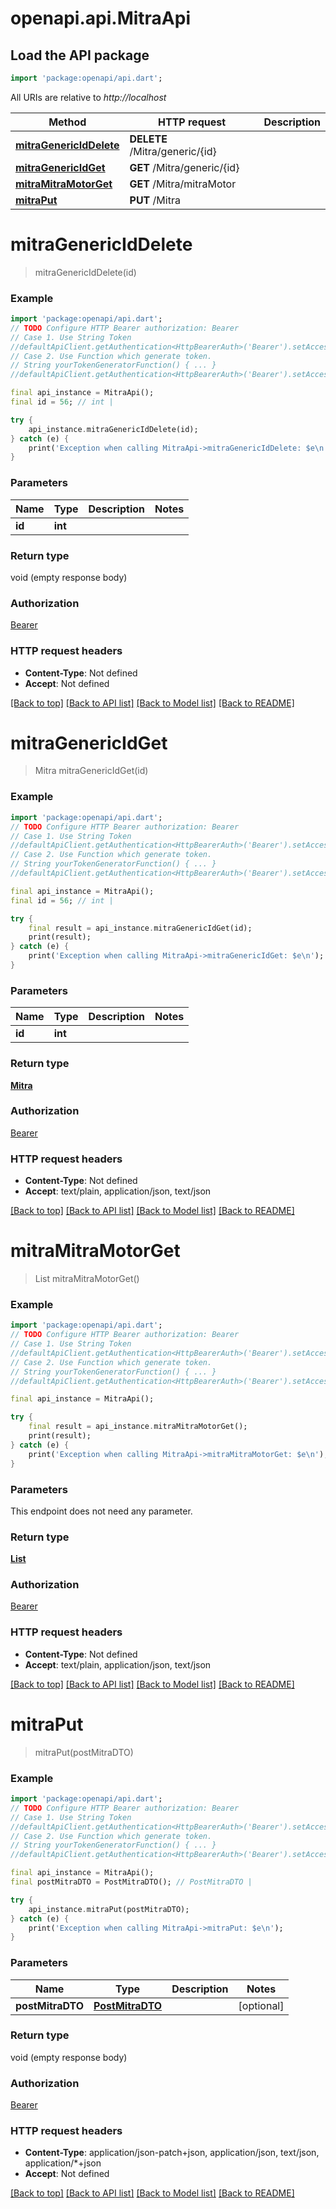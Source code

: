 # openapi.api.MitraApi

## Load the API package
```dart
import 'package:openapi/api.dart';
```

All URIs are relative to *http://localhost*

Method | HTTP request | Description
------------- | ------------- | -------------
[**mitraGenericIdDelete**](MitraApi.md#mitragenericiddelete) | **DELETE** /Mitra/generic/{id} | 
[**mitraGenericIdGet**](MitraApi.md#mitragenericidget) | **GET** /Mitra/generic/{id} | 
[**mitraMitraMotorGet**](MitraApi.md#mitramitramotorget) | **GET** /Mitra/mitraMotor | 
[**mitraPut**](MitraApi.md#mitraput) | **PUT** /Mitra | 


# **mitraGenericIdDelete**
> mitraGenericIdDelete(id)



### Example
```dart
import 'package:openapi/api.dart';
// TODO Configure HTTP Bearer authorization: Bearer
// Case 1. Use String Token
//defaultApiClient.getAuthentication<HttpBearerAuth>('Bearer').setAccessToken('YOUR_ACCESS_TOKEN');
// Case 2. Use Function which generate token.
// String yourTokenGeneratorFunction() { ... }
//defaultApiClient.getAuthentication<HttpBearerAuth>('Bearer').setAccessToken(yourTokenGeneratorFunction);

final api_instance = MitraApi();
final id = 56; // int | 

try {
    api_instance.mitraGenericIdDelete(id);
} catch (e) {
    print('Exception when calling MitraApi->mitraGenericIdDelete: $e\n');
}
```

### Parameters

Name | Type | Description  | Notes
------------- | ------------- | ------------- | -------------
 **id** | **int**|  | 

### Return type

void (empty response body)

### Authorization

[Bearer](../README.md#Bearer)

### HTTP request headers

 - **Content-Type**: Not defined
 - **Accept**: Not defined

[[Back to top]](#) [[Back to API list]](../README.md#documentation-for-api-endpoints) [[Back to Model list]](../README.md#documentation-for-models) [[Back to README]](../README.md)

# **mitraGenericIdGet**
> Mitra mitraGenericIdGet(id)



### Example
```dart
import 'package:openapi/api.dart';
// TODO Configure HTTP Bearer authorization: Bearer
// Case 1. Use String Token
//defaultApiClient.getAuthentication<HttpBearerAuth>('Bearer').setAccessToken('YOUR_ACCESS_TOKEN');
// Case 2. Use Function which generate token.
// String yourTokenGeneratorFunction() { ... }
//defaultApiClient.getAuthentication<HttpBearerAuth>('Bearer').setAccessToken(yourTokenGeneratorFunction);

final api_instance = MitraApi();
final id = 56; // int | 

try {
    final result = api_instance.mitraGenericIdGet(id);
    print(result);
} catch (e) {
    print('Exception when calling MitraApi->mitraGenericIdGet: $e\n');
}
```

### Parameters

Name | Type | Description  | Notes
------------- | ------------- | ------------- | -------------
 **id** | **int**|  | 

### Return type

[**Mitra**](Mitra.md)

### Authorization

[Bearer](../README.md#Bearer)

### HTTP request headers

 - **Content-Type**: Not defined
 - **Accept**: text/plain, application/json, text/json

[[Back to top]](#) [[Back to API list]](../README.md#documentation-for-api-endpoints) [[Back to Model list]](../README.md#documentation-for-models) [[Back to README]](../README.md)

# **mitraMitraMotorGet**
> List<MitraMotorDTO> mitraMitraMotorGet()



### Example
```dart
import 'package:openapi/api.dart';
// TODO Configure HTTP Bearer authorization: Bearer
// Case 1. Use String Token
//defaultApiClient.getAuthentication<HttpBearerAuth>('Bearer').setAccessToken('YOUR_ACCESS_TOKEN');
// Case 2. Use Function which generate token.
// String yourTokenGeneratorFunction() { ... }
//defaultApiClient.getAuthentication<HttpBearerAuth>('Bearer').setAccessToken(yourTokenGeneratorFunction);

final api_instance = MitraApi();

try {
    final result = api_instance.mitraMitraMotorGet();
    print(result);
} catch (e) {
    print('Exception when calling MitraApi->mitraMitraMotorGet: $e\n');
}
```

### Parameters
This endpoint does not need any parameter.

### Return type

[**List<MitraMotorDTO>**](MitraMotorDTO.md)

### Authorization

[Bearer](../README.md#Bearer)

### HTTP request headers

 - **Content-Type**: Not defined
 - **Accept**: text/plain, application/json, text/json

[[Back to top]](#) [[Back to API list]](../README.md#documentation-for-api-endpoints) [[Back to Model list]](../README.md#documentation-for-models) [[Back to README]](../README.md)

# **mitraPut**
> mitraPut(postMitraDTO)



### Example
```dart
import 'package:openapi/api.dart';
// TODO Configure HTTP Bearer authorization: Bearer
// Case 1. Use String Token
//defaultApiClient.getAuthentication<HttpBearerAuth>('Bearer').setAccessToken('YOUR_ACCESS_TOKEN');
// Case 2. Use Function which generate token.
// String yourTokenGeneratorFunction() { ... }
//defaultApiClient.getAuthentication<HttpBearerAuth>('Bearer').setAccessToken(yourTokenGeneratorFunction);

final api_instance = MitraApi();
final postMitraDTO = PostMitraDTO(); // PostMitraDTO | 

try {
    api_instance.mitraPut(postMitraDTO);
} catch (e) {
    print('Exception when calling MitraApi->mitraPut: $e\n');
}
```

### Parameters

Name | Type | Description  | Notes
------------- | ------------- | ------------- | -------------
 **postMitraDTO** | [**PostMitraDTO**](PostMitraDTO.md)|  | [optional] 

### Return type

void (empty response body)

### Authorization

[Bearer](../README.md#Bearer)

### HTTP request headers

 - **Content-Type**: application/json-patch+json, application/json, text/json, application/*+json
 - **Accept**: Not defined

[[Back to top]](#) [[Back to API list]](../README.md#documentation-for-api-endpoints) [[Back to Model list]](../README.md#documentation-for-models) [[Back to README]](../README.md)

